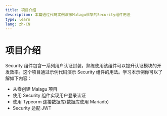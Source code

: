 ```yaml
---
title: 项目介绍
description: 本篇通过代码实例演示Malagu框架的Security组件用法
type: learn
lang: zh-CN
---
```


# 项目介绍

Security 组件包含一系列用户认证封装，熟练使用该组件可以提升认证模块的开发效率。这个项目通过示例代码演示 Security 组件的用法。学习本示例你可以了解如下内容：

- 从零创建 Malagu 项目
- 使用 Security 组件实现用户登录认证
- 使用 Typeorm 连接数据库(数据库使用 Mariadb)
- Security 适配 JWT

